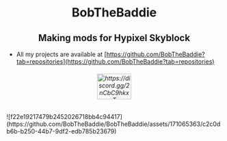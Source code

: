 <h1 align="center">BobTheBaddie</h1>
<h2 align="center">Making mods for Hypixel Skyblock</h2>

- All my projects are available at [https://github.com/BobTheBaddie?tab=repositories](https://github.com/BobTheBaddie?tab=repositories)

<h6 align="center"><a href="https://discord.gg/https://discord.gg/2nCbC9hkxT" target="blank"><img align="center" src="https://raw.githubusercontent.com/rahuldkjain/github-profile-readme-generator/master/src/images/icons/Social/discord.svg" alt="https://discord.gg/2nCbC9hkxT" height="60" width="80" /></a>
</p></h6>
![f22e19217479b2452026718bb4c94417](https://github.com/BobTheBaddie/BobTheBaddie/assets/171065363/c2c0db6b-b250-44b7-9df2-edb785b23679)
